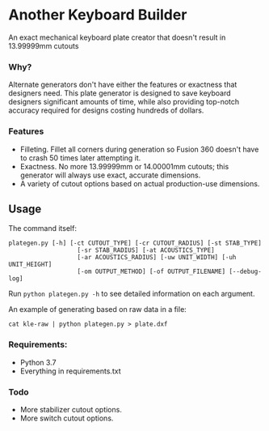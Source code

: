 # Another Keyboard Builder
An exact mechanical keyboard plate creator that doesn't result in 13.99999mm cutouts

### Why?
Alternate generators don't have either the features or exactness that designers need.
This plate generator is designed to save keyboard designers significant amounts of time, while also providing top-notch accuracy required for designs costing hundreds of dollars.

### Features
- Filleting. Fillet all corners during generation so Fusion 360 doesn't have to crash 50 times later attempting it.
- Exactness. No more 13.99999mm or 14.00001mm cutouts; this generator will always use exact, accurate dimensions.
- A variety of cutout options based on actual production-use dimensions.

## Usage

The command itself:
```
plategen.py [-h] [-ct CUTOUT_TYPE] [-cr CUTOUT_RADIUS] [-st STAB_TYPE]
                   [-sr STAB_RADIUS] [-at ACOUSTICS_TYPE]
                   [-ar ACOUSTICS_RADIUS] [-uw UNIT_WIDTH] [-uh UNIT_HEIGHT]
                   [-om OUTPUT_METHOD] [-of OUTPUT_FILENAME] [--debug-log]
```
Run `python plategen.py -h` to see detailed information on each argument.

An example of generating based on raw data in a file:
```
cat kle-raw | python plategen.py > plate.dxf
```


### Requirements:
- Python 3.7
- Everything in requirements.txt

### Todo
- More stabilizer cutout options.
- More switch cutout options.
